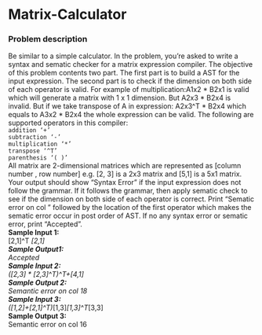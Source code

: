 # Matrix-Calculator
### Problem description
Be similar to a simple calculator. In the problem, you’re asked to
write a syntax and sematic checker for a matrix expression compiler.
The objective of this problem contents two part. The first part is to
build a AST for the input expression. The second part is to check if the
dimension on both side of each operator is valid. For example of
multiplication:A1x2 * B2x1 is valid which will generate a matrix
with 1 x 1 dimension. But A2x3 * B2x4 is invalid. But if we take
transpose of A in expression: A2x3^T * B2x4 which equals to A3x2 * B2x4
the whole expression can be valid. The following
are supported operators in this compiler:  
`addition ‘+’`  
`subtraction ‘-’`  
`multiplication ‘*’`  
`transpose ‘^T’`  
`parenthesis ‘( )’`  
All matrix are 2-dimensional matrices which are
represented as [column number , row number] e.g. [2, 3] is a 2x3
matrix and [5,1] is a 5x1 matrix. Your output should show “Syntax
Error” if the input expression does not follow the grammar. If it
follows the grammar, then apply sematic check to see if the
dimension on both side of each operator is correct. Print “Sematic
error on col ” followed by the location of the first operator which
makes the sematic error occur in post order of AST. If no any syntax
error or sematic error, print “Accepted”.  
**Sample Input 1:**  
[2,1]^T *[2,1]  
**Sample Output1:**  
Accepted  
**Sample Input 2:**  
([2,3] * [2,3]^T)^T+[4,1]  
**Sample Output 2:**  
Semantic error on col 18   
**Sample Input 3:**  
([1,2]+[2,1]^T)*[1,3]*[1,3]^T*[3,3]  
**Sample Output 3:**  
Semantic error on col 16
